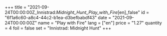 +++
title = "2021-09-24T00:00:00Z_Innistrad:_Midnight_Hunt_Play_with_Fire_[en]_false"
id = "6f1a6c60-a8c4-44c2-b1ea-d3befbabdf43"
date = "2021-09-24T00:00:00Z"
name = "Play with Fire"
lang = ["en"]
price = "1.27"
quantity = 4
foil = false
set = "Innistrad: Midnight Hunt"
+++
